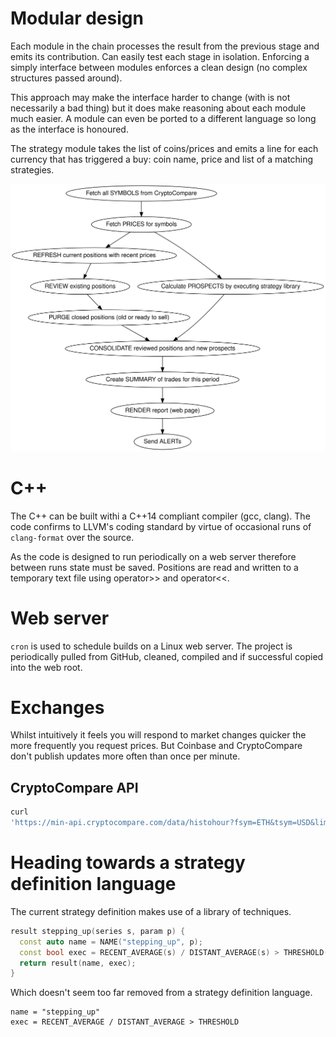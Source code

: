 # Modular design
Each module in the chain processes the result from the previous stage and emits its contribution. Can easily test each stage in isolation. Enforcing a
simply interface between modules enforces a clean design (no complex
structures passed around).

This approach may make the interface harder to change (with is not necessarily a
bad thing) but it does make reasoning about each module much easier. A module
can even be ported to a different language so long as the interface is honoured.

The strategy module takes the list of coins/prices and emits a line for each
currency that has triggered a buy: coin name, price and list of a matching
strategies.

![](doc/handt.svg)

# C++
The C++ can be built withi a C++14 compliant compiler (gcc, clang). The code
confirms to LLVM's coding standard by virtue of occasional runs of
```clang-format``` over the source.

As the code is designed to run periodically on a web server therefore between
runs state must be saved. Positions are read and written to a temporary text
file using operator>> and operator<<.

# Web server
```cron``` is used to schedule builds on a Linux web server. The project is
periodically pulled from GitHub, cleaned, compiled and if successful copied into
the web root.

# Exchanges
Whilst intuitively it feels you will respond to market changes quicker the more
frequently you request prices. But Coinbase and CryptoCompare don't publish
updates more often than once per minute.

## CryptoCompare API
```bash
curl
'https://min-api.cryptocompare.com/data/histohour?fsym=ETH&tsym=USD&limit=168&aggregate=1&e=CCCAGG'
```

# Heading towards a strategy definition language
The current strategy definition makes use of a library of techniques.
```cpp
result stepping_up(series s, param p) { 
  const auto name = NAME("stepping_up", p);
  const bool exec = RECENT_AVERAGE(s) / DISTANT_AVERAGE(s) > THRESHOLD(p);
  return result(name, exec);
}
```

Which doesn't seem too far removed from a strategy definition language.
```
name = "stepping_up"
exec = RECENT_AVERAGE / DISTANT_AVERAGE > THRESHOLD
```

